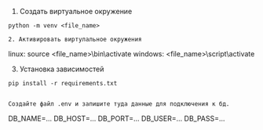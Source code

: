 1. Создать виртуальное окружение
```
python -m venv <file_name>

2. Активировать виртулальное окружения
```
linux:
source <file_name>\bin\activate
windows:
<file_name>\script\activate

3. Установка зависимостей
```
pip install -r requirements.txt


Создайте файл .env и запишите туда данные для подключения к бд.
```
DB_NAME=...
DB_HOST=...
DB_PORT=...
DB_USER=...
DB_PASS=...
